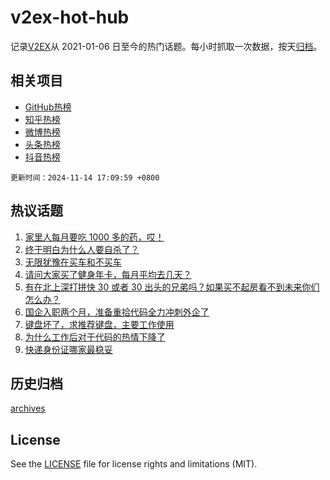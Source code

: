 # v2ex-hot-hub

 记录[V2EX](https://www.v2ex.com/)从 2021-01-06 日至今的热门话题。每小时抓取一次数据，按天[归档](archives)。
 
 ## 相关项目

- [GitHub热榜](https://github.com/lonnyzhang423/github-hot-hub)
- [知乎热榜](https://github.com/lonnyzhang423/zhihu-hot-hub)
- [微博热榜](https://github.com/lonnyzhang423/weibo-hot-hub)
- [头条热榜](https://github.com/lonnyzhang423/toutiao-hot-hub)
- [抖音热榜](https://github.com/lonnyzhang423/douyin-hot-hub)


 `更新时间：2024-11-14 17:09:59 +0800`

## 热议话题

1. [家里人每月要吃 1000 多的药，哎！](https://www.v2ex.com/t/1089385)
1. [终于明白为什么人要自杀了？](https://www.v2ex.com/t/1089530)
1. [无限犹豫在买车和不买车](https://www.v2ex.com/t/1089497)
1. [请问大家买了健身年卡，每月平均去几天？](https://www.v2ex.com/t/1089393)
1. [有在北上深打拼快 30 或者 30 出头的兄弟吗？如果买不起房看不到未来你们怎么办？](https://www.v2ex.com/t/1089491)
1. [国企入职两个月，准备重拾代码全力冲刺外企了](https://www.v2ex.com/t/1089297)
1. [键盘坏了，求推荐键盘，主要工作使用](https://www.v2ex.com/t/1089388)
1. [为什么工作后对于代码的热情下降了](https://www.v2ex.com/t/1089347)
1. [快递身份证哪家最稳妥](https://www.v2ex.com/t/1089444)

## 历史归档

[archives](archives)

## License

See the [LICENSE](LICENSE) file for license rights and limitations (MIT).
